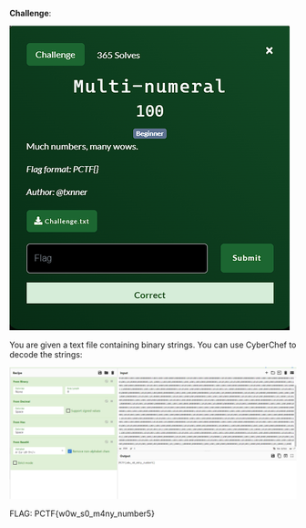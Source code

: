 **Challenge**:

![Alt text](image.png)

You are given a text file containing binary strings. You can use CyberChef to decode the strings:

![Alt text](image-1.png)

FLAG: PCTF{w0w_s0_m4ny_number5}
